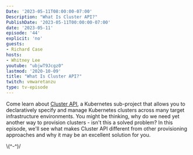 ```yaml
---
Date: '2023-05-11T08:00:00-07:00'
Description: "What Is Cluster API?"
PublishDate: '2023-05-11T00:00:00-07:00'
date: '2023-05-11'
episode: '44'
explicit: 'no'
guests:
- Richard Case
hosts:
- Whitney Lee
youtube: "ubjwT9Jcgz0"
lastmod: '2020-10-09'
title: "What Is Cluster API?"
twitch: vmwaretanzu
type: tv-episode
---
```


Come learn about [Cluster API](https://cluster-api.sigs.k8s.io/), a Kubernetes sub-project that allows you to declaratively specify and manage Kubernetes clusters across many target infrastructure environments. You might be thinking, why do we need yet another way to provision clusters - isn't this a solved problem? In this episode, we'll see what makes Cluster API different from other provisioning approaches and why it may be an excellent solution for you.

\\(^-^)/
